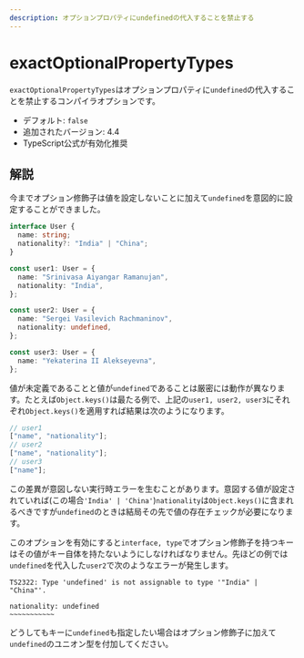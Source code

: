 ```yaml
---
description: オプションプロパティにundefinedの代入することを禁止する
---
```


# exactOptionalPropertyTypes

`exactOptionalPropertyTypes`はオプションプロパティに`undefined`の代入することを禁止するコンパイラオプションです。

- デフォルト: `false`
- 追加されたバージョン: 4.4
- TypeScript公式が有効化推奨

## 解説

今までオプション修飾子は値を設定しないことに加えて`undefined`を意図的に設定することができました。

```typescript
interface User {
  name: string;
  nationality?: "India" | "China";
}

const user1: User = {
  name: "Srinivasa Aiyangar Ramanujan",
  nationality: "India",
};

const user2: User = {
  name: "Sergei Vasilevich Rachmaninov",
  nationality: undefined,
};

const user3: User = {
  name: "Yekaterina II Alekseyevna",
};
```

値が未定義であることと値が`undefined`であることは厳密には動作が異なります。たとえば`Object.keys()`は最たる例で、上記の`user1, user2, user3`にそれぞれ`Object.keys()`を適用すれば結果は次のようになります。

```typescript
// user1
["name", "nationality"];
// user2
["name", "nationality"];
// user3
["name"];
```

この差異が意図しない実行時エラーを生むことがあります。意図する値が設定されていれば(この場合`'India' | 'China'`)`nationality`は`Object.keys()`に含まれるべきですが`undefined`のときは結局その先で値の存在チェックが必要になります。

このオプションを有効にすると`interface, type`でオプション修飾子を持つキーはその値がキー自体を持たないようにしなければなりません。先ほどの例では`undefined`を代入した`user2`で次のようなエラーが発生します。

```text
TS2322: Type 'undefined' is not assignable to type '"India" | "China"'.

nationality: undefined
~~~~~~~~~~~
```

どうしてもキーに`undefined`も指定したい場合はオプション修飾子に加えて`undefined`のユニオン型を付加してください。
